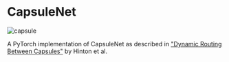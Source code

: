# CapsuleNet

![capsule](https://vignette1.wikia.nocookie.net/dragonball/images/2/23/Capsules.png/revision/latest?cb=20161005163713&path-prefix=fr)

A PyTorch implementation of CapsuleNet as described in ["Dynamic Routing Between Capsules"](https://arxiv.org/abs/1710.09829) by Hinton et al.

